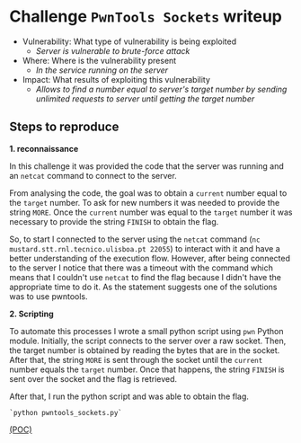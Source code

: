 # Challenge `PwnTools Sockets` writeup

- Vulnerability: What type of vulnerability is being exploited
  - _Server is vulnerable to brute-force attack_
- Where: Where is the vulnerability present
  - _In the service running on the server_
- Impact: What results of exploiting this vulnerability
  - _Allows to find a number equal to server's target number by sending unlimited requests to server until getting the target number_

## Steps to reproduce

**1. reconnaissance**

In this challenge it was provided the code that the server was running and an `netcat` command to connect to the server.

From analysing the code, the goal was to obtain a `current` number equal to the `target` number. To ask for new numbers it was needed to provide the string `MORE`. Once the `current` number was equal to the `target` number it was necessary to provide the string `FINISH` to obtain the flag.

So, to start I connected to the server using the `netcat` command (`nc mustard.stt.rnl.tecnico.ulisboa.pt 22055`) to interact with it and have a better understanding of the execution flow. However, after being connected to the server I notice that there was a timeout with the command which means that I couldn't use `netcat` to find the flag because I didn't have the appropriate time to do it.
As the statement suggests one of the solutions was to use pwntools.


**2. Scripting**

To automate this processes I wrote a small python script using `pwn` Python module. 
Initially, the script connects to the server over a raw socket. Then, the target number is obtained by reading the bytes that are in the socket. After that, the string `MORE` is sent through the socket until the `current` number equals the `target` number. Once that happens, the string `FINISH` is sent over the socket and the flag is retrieved. 

After that, I run the python script and was able to obtain the flag.

	`python pwntools_sockets.py`



[(POC)](./Code/pwntools_sockets.py)
